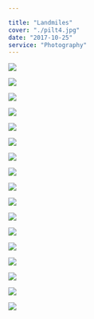 ```yaml
---

title: "Landmiles"
cover: "./pilt4.jpg"
date: "2017-10-25"
service: "Photography"
---
```

![](.1/2/pilt6.jpg)

![](./pilt7.jpg)

![](./pilt8.jpg)

![](./pilt9.jpg)

![](./pilt10.jpg)

![](./pilt11.jpg)

![](./pilt12.jpg)

![](./pilt13.jpg)

![](./pilt14.jpg)

![](./pilt15.jpg)

![](./pilt16.jpg)

![](./pilt17.jpg)

![](./pilt18.jpg)

![](./pilt19.jpg)

![](./pilt20.jpg)

![](./pilt21.jpg)

![](./pilt22.jpg)
